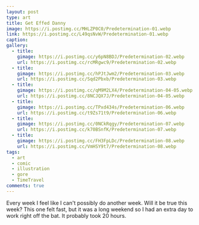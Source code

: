 ```yaml
---
layout: post
type: art
title: Get Effed Danny
image: https://i.postimg.cc/MHLZP0C0/Predetermination-01.webp
link: https://i.postimg.cc/L49qsNvW/Predetermination-01.webp
caption: 
gallery:
  - title: 
    gimage: https://i.postimg.cc/y6pN8BDJ/Predetermination-02.webp
    url: https://i.postimg.cc/rcMRgwc9/Predetermination-02.webp
  - title: 
    gimage: https://i.postimg.cc/hPJtJwm2/Predetermination-03.webp
    url: https://i.postimg.cc/Sqd2Pbxb/Predetermination-03.webp
  - title: 
    gimage: https://i.postimg.cc/qM9M2LX4/Predetermination-04-05.webp
    url: https://i.postimg.cc/8NCJQX7J/Predetermination-04-05.webp
  - title: 
    gimage: https://i.postimg.cc/TPxd434s/Predetermination-06.webp
    url: https://i.postimg.cc/t9Zs71t9/Predetermination-06.webp
  - title: 
    gimage: https://i.postimg.cc/0NCkRqgy/Predetermination-07.webp
    url: https://i.postimg.cc/k70BSnfK/Predetermination-07.webp
  - title: 
    gimage: https://i.postimg.cc/FH3FpLDc/Predetermination-08.webp
    url: https://i.postimg.cc/VmHSY9t7/Predetermination-08.webp
tags:
  - art
  - comic
  - illustration
  - gore
  - TimeTravel
comments: true
---
```

Every week I feel like I can't possibly do another week.  Will it be true this week?  This one felt fast, but it was a long weekend so I had an extra day to work right off the bat.  It probably took 20 hours.
